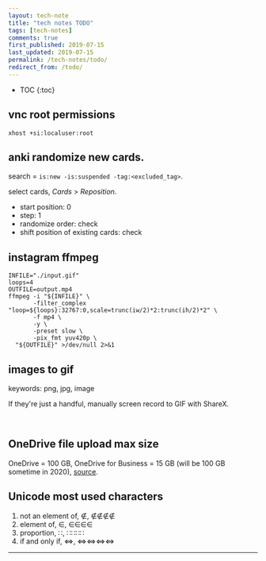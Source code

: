 ```yaml
---
layout: tech-note
title: "tech notes TODO"
tags: [tech-notes]
comments: true
first_published: 2019-07-15
last_updated: 2019-07-15
permalink: /tech-notes/todo/
redirect_from: /todo/
---
```


* TOC
{:toc}


## vnc root permissions

```
xhost +si:localuser:root
```

## anki randomize new cards.

search = `is:new -is:suspended -tag:<excluded_tag>`.

select cards, _Cards_ > _Reposition_.

- start position: 0
- step: 1
- randomize order: check
- shift position of existing cards: check

## instagram ffmpeg

```
INFILE="./input.gif"
loops=4
OUTFILE=output.mp4
ffmpeg -i "${INFILE}" \
       -filter_complex "loop=${loops}:32767:0,scale=trunc(iw/2)*2:trunc(ih/2)*2" \
       -f mp4 \
       -y \
       -preset slow \
       -pix_fmt yuv420p \
  "${OUTFILE}" >/dev/null 2>&1
```

## images to gif

keywords: png, jpg, image

If they're just a handful, manually screen record to GIF with ShareX.

<br/>

## OneDrive file upload max size

OneDrive = 100 GB, OneDrive for Business = 15 GB (will be 100 GB sometime in 2020),
[source](https://support.office.com/en-us/article/invalid-file-names-and-file-types-in-onedrive-onedrive-for-business-and-sharepoint-64883a5d-228e-48f5-b3d2-eb39e07630fa?ui=en-US&rs=en-US&ad=US#individualfilesize).

## Unicode most used characters

1. not an element of, ∉, ∉∉∉∉
1. element of, ∈, ∈∈∈∈
1. proportion, ∷, ∷∷∷∷
1. if and only if, ⇔, ⇔⇔⇔⇔

---
